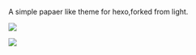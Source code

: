 A simple papaer like theme for hexo,forked from light.

![](http://11zpic-11zpic.stor.sinaapp.com/original/105a4132774944d516ab39a63e320d14.png)

![](http://11zpic-11zpic.stor.sinaapp.com/original/28e85338f011c81aae14cddaf63b0ada.png)
